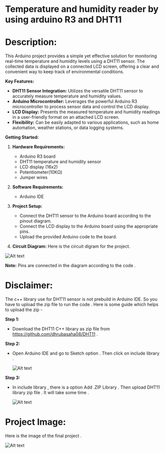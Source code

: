 # Temperature and humidity reader by using arduino R3 and DHT11 

# Description:

This Arduino project provides a simple yet effective solution for monitoring real-time temperature and humidity levels using a DHT11 sensor. The collected data is displayed on a connected LCD screen, offering a clear and convenient way to keep track of environmental conditions.

**Key Features:**

* **DHT11 Sensor Integration:** Utilizes the versatile DHT11 sensor to accurately measure temperature and humidity values.
* **Arduino Microcontroller:** Leverages the powerful Arduino R3 microcontroller to process sensor data and control the LCD display.
* **LCD Display:** Presents the measured temperature and humidity readings in a user-friendly format on an attached LCD screen.
* **Flexibility:** Can be easily adapted to various applications, such as home automation, weather stations, or data logging systems.

**Getting Started:**

1. **Hardware Requirements:**
   * Arduino R3 board 
   * DHT11 temperature and humidity sensor
   * LCD display (16x2)
   * Potentiometer(10KΩ)
   * Jumper wires

2. **Software Requirements:**
   * Arduino IDE

3. **Project Setup:**
   * Connect the DHT11 sensor to the Arduino board according to the pinout diagram.
   * Connect the LCD display to the Arduino board using the appropriate pins.
   * Upload the provided Arduino code to the board.

4. **Circuit Diagram:**
   Here is the circuit digram for the project.
   
 ![Alt text](https://github.com/Prabrit/Temperature_Humidity_Reader-/blob/main/Circuit_Diagram.png)

  **Note:** Pins are connected in the diagram according to the code .   

# Disclaimer:
The c++ library use for DHT11 sensor is not prebuild in Arduino IDE. So you have to upload the zip file to run the code . Here is some guide which helps to upload the zip -

**Step 1:**
   * Download the DHT11 C++ library as zip file from https://github.com/dhrubasaha08/DHT11 .

**Step 2:**
   * Open Arduino IDE and go to Sketch option . Then click on include library .

     ![Alt text](https://github.com/Prabrit/Temperature_Humidity_Reader-/blob/main/libadd01.png)

**Step 3:**
   * In include library , there is a option Add .ZIP Library . Then upload DHT11 library zip file . It will take some time .

     
     ![Alt text](https://github.com/Prabrit/Temperature_Humidity_Reader-/blob/main/libadd02.png)

# Project Image:
Here is the image of the final project .


![Alt text](https://github.com/Prabrit/Temperature_Humidity_Reader-/blob/main/Hum_Temp.jpg)
      
     

